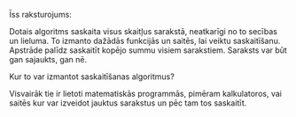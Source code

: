 Īss raksturojums:

Dotais algoritms saskaita visus skaitļus sarakstā, neatkarīgi no to secības un lieluma.
To izmanto dažādās funkcijās un saitēs, lai veiktu saskaitīšanu.
Apstrāde palīdz saskaitīt kopējo summu visiem sarakstiem.
Saraksts var būt gan sajaukts, gan nē.

Kur to var izmantot saskaitīšanas algoritmus?

Visvairāk tie ir lietoti matematiskās programmās, pimēram kalkulatoros, vai saitēs kur var izveidot jauktus sarakstus un pēc tam tos saskaitīt.
